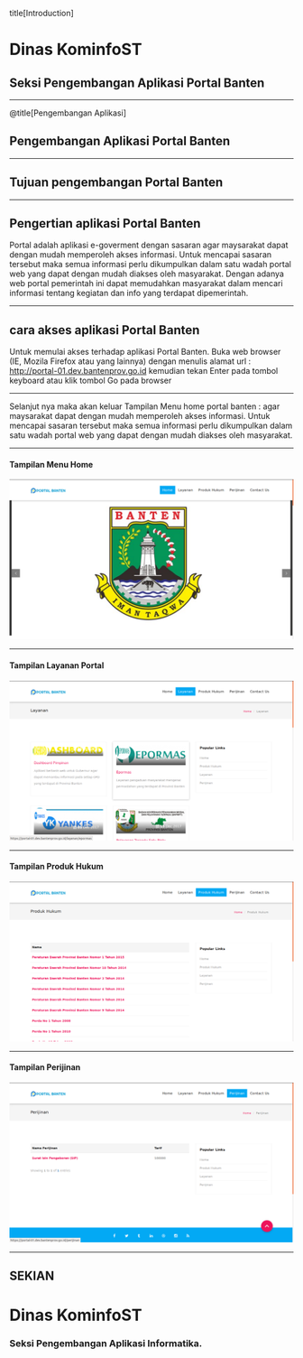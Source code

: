 title[Introduction]

# Dinas <span class="gold">KominfoST</span>

## Seksi Pengembangan Aplikasi <span class="gold">Portal Banten</span>

---

@title[Pengembangan Aplikasi]

## Pengembangan Aplikasi <span class="gold">Portal Banten</span>

---

## Tujuan pengembangan <span class="gold">Portal Banten</span>

---

## Pengertian aplikasi <span class="gold">Portal Banten</span> 
Portal adalah aplikasi  e-goverment dengan sasaran agar maysarakat dapat dengan mudah memperoleh akses informasi. Untuk mencapai sasaran tersebut maka semua informasi perlu dikumpulkan dalam satu wadah portal web yang dapat dengan mudah diakses oleh masyarakat. Dengan adanya web portal pemerintah ini dapat memudahkan masyarakat dalam mencari informasi tentang kegiatan dan info yang terdapat dipemerintah.

---

## cara akses aplikasi <span class="gold">Portal Banten</span>
Untuk memulai akses terhadap aplikasi Portal Banten. Buka web browser (IE, Mozila Firefox atau yang lainnya) dengan menulis alamat url : http://portal-01.dev.bantenprov.go.id kemudian tekan Enter pada tombol keyboard atau klik tombol Go pada browser

---

Selanjut nya maka akan keluar Tampilan Menu home portal banten : agar maysarakat dapat dengan mudah memperoleh akses informasi. Untuk mencapai sasaran tersebut maka semua informasi perlu dikumpulkan dalam satu wadah portal web yang dapat dengan mudah diakses oleh masyarakat.

---

#### Tampilan Menu Home
![Tampilan utama portal](/assets/images/tampilan-awal-portal.png)

---

#### Tampilan Layanan Portal
![Tampilan layanan portal](/assets/images/tampilan-layanan-portal.png)

---

#### Tampilan Produk Hukum
![Tampilan produk hukum ](/assets/images/tampilan-produk-hukum.png)

---

#### Tampilan Perijinan
![Tampilan perijinan](/assets/images/tampilan-perijinan.png)

---

## SEKIAN
# Dinas <span class="gold">KominfoST</span>

### Seksi Pengembangan Aplikasi Informatika.

